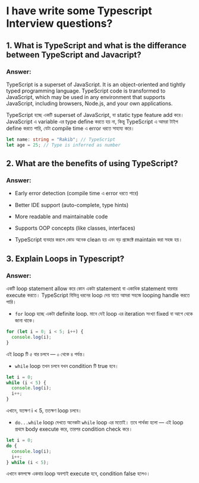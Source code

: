 # I have write some Typescript Interview questions?

## 1. What is TypeScript and what is the differance between TypeScript and Javacript?

### Answer:
TypeScript is a superset of JavaScript. It is an object-oriented and tightly typed programming language. TypeScript code is transformed to JavaScript, which may be used in any environment that supports JavaScript, including browsers, Node.js, and your own applications.

TypeScript হচ্ছে একটি superset of JavaScript, যা static type feature add করে।
JavaScript এ variable এর type define করতে হয় না, কিন্তু TypeScript এ আমরা টাইপ define করতে পারি, যেটা compile time এ error ধরতে সাহায্য করে।

```typescript
let name: string = "Rakib"; // TypeScript
let age = 25; // Type is inferred as number
```

## 2. What are the benefits of using TypeScript?

### Answer: 
- Early error detection (compile time এ error ধরতে পারে)

- Better IDE support (auto-complete, type hints)

- More readable and maintainable code

- Supports OOP concepts (like classes, interfaces)

- TypeScript ব্যবহার করলে কোড অনেক clean হয় এবং বড় প্রজেক্টে maintain করা সহজ হয়।


## 3. Explain Loops in Typescript?

### Answer:
একটি loop statement allow করে কোন একটা statement বা একাধিক statement বারবার execute করতে।
TypeScript বিভিন্ন ধরনের loop দেয় যাতে আমরা সহজে looping handle করতে পারি।

- `for` loop হচ্ছে একটা definite loop. মানে যেই loop এর iteration সংখ্যা fixed বা আগে থেকে জানা থাকে।
```typescript
for (let i = 0; i < 5; i++) {
  console.log(i);
}
```
এই loop টি ৫ বার চলবে — ০ থেকে ৪ পর্যন্ত।

- `while` loop তখন চলবে যখন condition টি true হবে।
```typescript
let i = 0;
while (i < 5) {
  console.log(i);
  i++;
}
```
এখানে, যতক্ষণ i < 5, ততক্ষণ loop চলবে।

- `do...while` loop দেখতে অনেকটা `while` loop এর মতোই।
তবে পার্থক্য হলো — এই loop প্রথমে body execute করে, তারপর condition check করে।
```typescript
let i = 0;
do {
  console.log(i);
  i++;
} while (i < 5);
```
এখানে কমপক্ষে একবার loop অবশ্যই execute হবে, condition false হলেও।